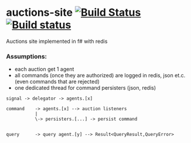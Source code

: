 # auctions-site [![Build Status](https://travis-ci.org/wallymathieu/auctions-site.svg?branch=master)](https://travis-ci.org/wallymathieu/auctions-site) [![Build status](https://ci.appveyor.com/api/projects/status/wwefc0io4oh2wnrf/branch/master?svg=true)](https://ci.appveyor.com/project/wallymathieu/auctions-site/branch/master)

Auctions site implemented in f# with redis

### Assumptions:

- each auction get 1 agent 
- all commands (once they are authorized) are logged in redis, json et.c. (even commands that are rejected)
- one dedicated thread for command persisters (json, redis)


```
signal -> delegator -> agents.[x] 

command    -> agents.[x] --> auction listeners
           |
           \-> persisters.[...] -> persist command


query      -> query agent.[y] --> Result<QueryResult,QueryError>
```
